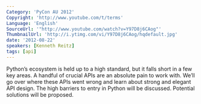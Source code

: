 ```yaml
---
Category: 'PyCon AU 2012'
Copyright: 'http://www.youtube.com/t/terms'
Language: 'English'
SourceUrl: '"http://www.youtube.com/watch?v=Y97D8j6CAog"'
ThumbnailUrl: 'http://i.ytimg.com/vi/Y97D8j6CAog/hqdefault.jpg'
date: '2012-08-22'
speakers: [Kenneth Reitz]
tags: [api]
---
```

Python’s ecosystem is held up to a high standard, but it falls short in a few
key areas. A handful of crucial APIs are an absolute pain to work with. We’ll
go over where these APIs went wrong and learn about strong and elegant API
design. The high barriers to entry in Python will be discussed. Potential
solutions will be proposed.

